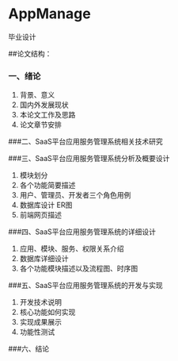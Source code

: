 ﻿# AppManage
毕业设计

##论文结构：
### 一、绪论
1. 背景、意义
2. 国内外发展现状
3. 本论文工作及思路
4. 论文章节安排

###二、SaaS平台应用服务管理系统相关技术研究

###三、SaaS平台应用服务管理系统分析及概要设计
1. 模块划分
2. 各个功能简要描述
3. 用户、管理员、开发者三个角色用例
4. 数据库设计 ER图
5. 前端网页描述

###四、SaaS平台应用服务管理系统的详细设计
1. 应用、模块、服务、权限关系介绍
2. 数据库详细设计
3. 各个功能模块描述以及流程图、时序图

###五、SaaS平台应用服务管理系统的开发与实现
1. 开发技术说明
2. 核心功能如何实现
2. 实现成果展示
3. 功能性测试

###六、结论